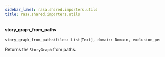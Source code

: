```yaml
---
sidebar_label: rasa.shared.importers.utils
title: rasa.shared.importers.utils
---
```

#### story\_graph\_from\_paths

```python
story_graph_from_paths(files: List[Text], domain: Domain, exclusion_percentage: Optional[int] = None) -> StoryGraph
```

Returns the `StoryGraph` from paths.

